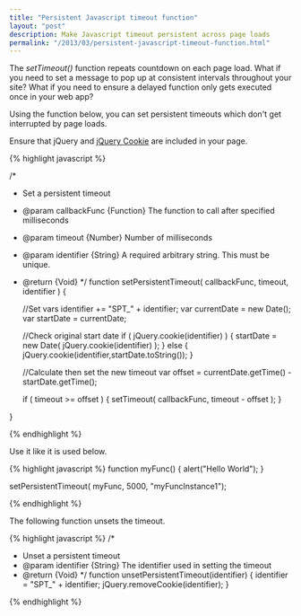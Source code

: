 ```yaml
---
title: "Persistent Javascript timeout function"
layout: "post"
description: Make Javascript timeout persistent across page loads
permalink: "/2013/03/persistent-javascript-timeout-function.html"
---
```


The _setTimeout()_ function repeats countdown on each page load. What if you need to set a message to pop up at consistent intervals throughout your site? What if you need to ensure a delayed function only gets executed once in your web app?

Using the function below, you can set persistent timeouts which don't get interrupted by page loads.

Ensure that jQuery and [jQuery Cookie](https://github.com/carhartl/jquery-cookie) are included in your page.

{% highlight javascript %}

/*
* Set a persistent timeout
* @param callbackFunc {Function} The function to call after specified milliseconds
* @param timeout {Number} Number of milliseconds
* @param identifier {String} A required arbitrary string. This must be unique.
* @return {Void}
*/
function setPersistentTimeout( callbackFunc, timeout, identifier ) {
 
	//Set vars
	identifier += "SPT_" + identifier;
	var currentDate = new Date();
	var startDate = currentDate;

	//Check original start date
	if ( jQuery.cookie(identifier) ) {
		startDate = new Date( jQuery.cookie(identifier) );
	}
	else {
		jQuery.cookie(identifier,startDate.toString());
	}

	//Calculate then set the new timeout
	var offset = currentDate.getTime() - startDate.getTime();

	if ( timeout >= offset ) {
		setTimeout( callbackFunc, timeout - offset );
	}

}

{% endhighlight %}

Use it like it is used below.

{% highlight javascript %}
function myFunc() {
	alert("Hello World");
}

setPersistentTimeout( myFunc, 5000, "myFuncInstance1");

{% endhighlight %}

The following function unsets the timeout.

{% highlight javascript %}
/*
* Unset a persistent timeout
* @param identifier {String} The identifier used in setting the timeout
* @return {Void}
*/
function unsetPersistentTimeout(identifier) {
    identifier = "SPT_" + identifier;
    jQuery.removeCookie(identifier);
}

{% endhighlight %}